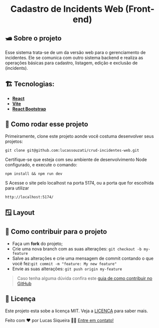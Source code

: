<h1 align="center">
    Cadastro de Incidents Web (Front-end)
</h1>

## 🛥️ Sobre o projeto
Esse sistema trata-se de um da versão web para o gerenciamento de incidentes. Ele se comunica com outro sistema backend e realiza as operações básicas para cadastro, listagem, edição e exclusão de (incidents). 

## 🏗️ Tecnologias:
- **[React](https://pt-br.reactjs.org/)**
- **[Vite](https://vitejs.dev/)**
- **[React Bootstrap](https://react-bootstrap.github.io/)**

## 🚀 Como rodar esse projeto
Primeiramente, clone este projeto aonde você costuma desenvolver seus projetos:
```
git clone git@github.com:lucassouzati/crud-incidentes-web.git
```
Certifique-se que esteja com seu ambiente de desenvolvimento Node configurado, e execute o comando:
```
npm install && npm run dev
```
S
Acesse o site pelo localhost na porta 5174, ou a porta que for escolhida para utilizar
```
http://localhost:5174/
```
## 🪟 Layout



## 🤔 Como contribuir para o projeto

- Faça um **fork** do projeto;
- Crie uma nova branch com as suas alterações: `git checkout -b my-feature`
- Salve as alterações e crie uma mensagem de commit contando o que você fez:`git commit -m "feature: My new feature"`
- Envie as suas alterações: `git push origin my-feature`

> Caso tenha alguma dúvida confira este [guia de como contribuir no GitHub](https://github.com/firstcontributions/first-contributions)

## 📝 Licença

Este projeto esta sobe a licença MIT. Veja a [LICENÇA](https://opensource.org/licenses/MIT) para saber mais.

Feito com ❤️ por Lucas Siqueira 👋🏽 [Entre em contato!](https://www.linkedin.com/in/lucas-de-souza-siqueira-a6469952/)
